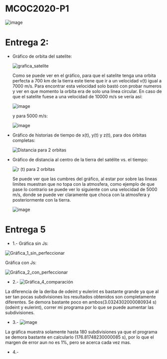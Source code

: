 # MCOC2020-P1

![image](https://user-images.githubusercontent.com/69158551/91098577-b6073b00-e62f-11ea-9630-537056b81932.png)

#  Entrega 2:
  * Gráfico de orbita del satelite:
    
    ![grafica_satelite](https://user-images.githubusercontent.com/69158551/91511160-122ac300-e8ad-11ea-8f08-ef4a877b73f2.png)

    Como se puede ver en el gráfico, para que el satelite tenga una orbita perfecta a 700 km de la tierra este tiene que ir a un velocidad v(t) igual a 7000 m/s.
    Para encontrar esta velocidad solo bastó con probar numeros y ver en que momento la orbita era de solo una linea circular.
    En caso de que el satelite fuese a una velocidad de 10000 m/s se vería así:


    ![image](https://user-images.githubusercontent.com/69158551/91511707-5a96b080-e8ae-11ea-8461-2e1e98e7912f.png)

    y para 5000 m/s:

    ![image](https://user-images.githubusercontent.com/69158551/91512047-1657e000-e8af-11ea-9c7f-fad48c49db4e.png)


  * Gráfico de historias de tiempo de x(t), y(t) y z(t), para dos órbitas completas:
  
    ![Distancia para 2 orbitas](https://user-images.githubusercontent.com/69158551/91511158-11922c80-e8ad-11ea-886f-c4d67bf220ae.png)
    
  * Gráfico de distancia al centro de la tierra del satélite vs. el tiempo:

    ![r (t) para 2 orbitas](https://user-images.githubusercontent.com/69158551/91511154-10f99600-e8ad-11ea-967f-0b7fe94c3292.png)
    
    Se puede ver que las cumbres del gráfico, al estar por sobre las lineas limites muestran que no topa con la atmosfera, como ejemplo de que pase lo contrario se puede ver lo siguiente con una velocidad de 5000 m/s, donde se puede ver claramente que choca con la atmosfera y posteriormente con la tierra.
    
    ![image](https://user-images.githubusercontent.com/69158551/91518057-4908d500-e8bd-11ea-9b37-1f37a7ad2c1f.png)
    
# Entrega 5
  * 1.- Gráfica sin Js:
  
  ![Gráfica_1_sin_perfeccionar](https://user-images.githubusercontent.com/69158551/92348322-33f42900-f0a9-11ea-9bb6-affc2bc4b6fc.png)
  
  Gráfica con Js:
  
![Gráfica_2_con_perfeccionar](https://user-images.githubusercontent.com/69158551/92348330-38b8dd00-f0a9-11ea-889f-10e23fbdf920.png)

  * 2.- 
  ![Gráfica_4_comparación](https://user-images.githubusercontent.com/69158551/92348337-3e162780-f0a9-11ea-959d-aec7387f6fd3.png)
  
  La diferencia de la deriba de odeint y eulerint es bastante grande ya que al ser tan pocas subdivisiones los resultados obtenidos son completamente diferentes. Se demora bastante poco en ambos(3.0324302000080934 s) (odeint y eulerint), correr mi programa por lo que se puede aumentar las subdivisiones.
  
  * 3.-
  ![image](https://user-images.githubusercontent.com/69158551/92349837-9cdda000-f0ad-11ea-8801-3790eb4d4f02.png)

  La gráfica muestra solamente hasta 180 subdivisiones ya que el programa se demora bastante en calcularlo (176.81748230000085 s), por lo que el margen de error aun no es 1%, pero se acerca cada vez mas.
  
  * 4.- 
  
  

